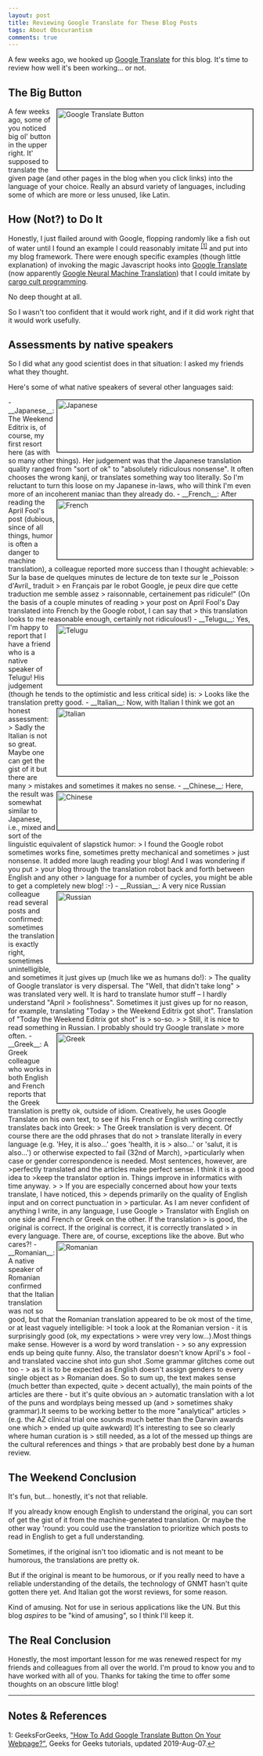 ```yaml
---
layout: post
title: Reviewing Google Translate for These Blog Posts
tags: About Obscurantism
comments: true
---
```


A few weeks ago, we hooked up [Google Translate](https://en.wikipedia.org/wiki/Google_Translate)
for this blog.  It's time to review how well it's been working&hellip; or not.  


## The Big Button  

<img src="{{ site.baseurl }}/images/2021-05-03-google-translate-review-button.jpg" width="400" height="125" alt="Google Translate Button" title="Google Translate Button" style="float: right; margin: 3px 3px 3px 3px; border: 1px solid #000000;"/>
A few weeks ago, some of you noticed big ol' button in the upper right.  It' supposed to
translate the given page (and other pages in the blog when you click links) into the
language of your choice.  Really an absurd variety of languages, including some of which
are more or less unused, like Latin.  

## How (Not?) to Do It  

Honestly, I just flailed around with Google, flopping randomly like a fish out of water until I found
an example I could reasonably imitate <sup id="fn1a">[[1]](#fn1)</sup> and put into my
blog framework.  There were enough specific examples (though little explanation) of
invoking the magic Javascript hooks into 
[Google Translate](https://en.wikipedia.org/wiki/Google_Translate) (now apparently
[Google Neural Machine Translation](https://en.wikipedia.org/wiki/Google_Neural_Machine_Translation))
that I could imitate by
[cargo cult programming](https://en.wikipedia.org/wiki/Cargo_cult_programming).  

No deep thought at all.  

So I wasn't too confident that it would work right, and if it did work right that it would
work usefully.  


## Assessments by native speakers  

So I did what any good scientist does in that situation: I asked my friends what they
thought.  

Here's some of what native speakers of several other languages said:  

<img src="{{ site.baseurl }}/images/2021-05-03-google-translate-review-japanese.jpg" width="400" height="106" alt="Japanese" title="Japanese" style="float: right; margin: 3px 3px 3px 3px; border: 1px solid #000000;"/>
- __Japanese__: The Weekend Editrix is, of course, my first resort here (as with so many
  other things).  Her judgement was that the Japanese translation quality ranged from
  "sort of ok" to "absolutely ridiculous nonsense".  It often chooses the wrong kanji, or
  translates something way too literally.  So I'm reluctant to turn this loose on my
  Japanese in-laws, who will think I'm even more of an incoherent maniac than they already
  do.  

<img src="{{ site.baseurl }}/images/2021-05-03-google-translate-review-french.jpg" width="400" height="121" alt="French" title="French" style="float: right; margin: 3px 3px 3px 3px; border: 1px solid #000000;"/>
- __French__: After reading the April Fool's post (dubious, since of all things, humor is often a danger
  to machine translation), a colleague reported more success than I thought achievable:  
> Sur la base de quelques minutes de lecture de ton texte sur le _Poisson d'Avril_ traduit
> en Français par le robot Google, je peux dire que cette traduction me semble assez
> raisonnable, certainement pas ridicule!" (On the basis of a couple minutes of reading
> your post on April Fool's Day translated into French by the Google robot, I can say that
> this translation looks to me reasonable enough, certainly not ridiculous!)  

<img src="{{ site.baseurl }}/images/2021-05-03-google-translate-review-telugu.jpg" width="400" height="122" alt="Telugu" title="Telugu" style="float: right; margin: 3px 3px 3px 3px; border: 1px solid #000000;"/>
- __Telugu__: Yes, I'm happy to report that I have a friend who is a native speaker of
  Telugu!  His judgement (though he tends to the optimistic and less critical side) is:  
> Looks like the translation pretty good.  

<img src="{{ site.baseurl }}/images/2021-05-03-google-translate-review-italian.jpg" width="400" height="138" alt="Italian" title="Italian" style="float: right; margin: 3px 3px 3px 3px; border: 1px solid #000000;"/>
- __Italian__: Now, with Italian I think we got an honest assessment:  
> Sadly the Italian is not so great. Maybe one can get the gist of it but there are many
> mistakes and sometimes it makes no sense.  

<img src="{{ site.baseurl }}/images/2021-05-03-google-translate-review-chinese.jpg" width="400" height="78" alt="Chinese" title="Chinese" style="float: right; margin: 3px 3px 3px 3px; border: 1px solid #000000;"/>
- __Chinese__: Here, the result was somewhat similar to Japanese, i.e., mixed and sort of
  the linguistic equivalent of slapstick humor:  
> I found the Google robot sometimes works fine, sometimes pretty mechanical and sometimes
> just nonsense.  It added more laugh reading your blog!  And I was wondering if you put
> your blog through the translation robot back and forth between English and any other
> language for a number of cycles, you might be able to get a completely new blog! :-)  

<img src="{{ site.baseurl }}/images/2021-05-03-google-translate-review-russian.jpg" width="400" height="146" alt="Russian" title="Russian" style="float: right; margin: 3px 3px 3px 3px; border: 1px solid #000000;"/>
- __Russian__: A very nice Russian colleague read several posts and confirmed: sometimes the
  translation is exactly right, sometimes unintelligible, and sometimes it just gives up
  (much like we as humans do!):  
> The quality of Google translator is very dispersal. The "Well, that didn't take long"
> was translated very well. It is hard to translate humor stuff &ndash; I hardly understand "April
> foolishness". Sometimes it just gives up for no reason, for example, translating "Today
> the Weekend Editrix got shot". Translation of "Today the Weekend Editrix got shot" is
> so-so.  
>  
> Still, it is nice to read something in Russian. I probably should try Google translate
> more often.  

<img src="{{ site.baseurl }}/images/2021-05-03-google-translate-review-greek.jpg" width="400" height="142" alt="Greek" title="Greek" style="float: right; margin: 3px 3px 3px 3px; border: 1px solid #000000;"/>
- __Greek__: A Greek colleague who works in both English and French reports that the Greek
  translation is pretty ok, outside of idiom.  Creatively, he uses Google Translate on his
  own text, to see if his French or English writing correctly translates back into Greek:  
> The Greek translation is very decent. Of course there are the odd phrases that do not
> translate literally in every language (e.g. 'Hey, it is also...' goes 'health, it is
> also...' or 'salut, it is also...') or otherwise expected to fail (32nd of March),
>particularly when case or gender correspondence is needed. Most sentences, however, are
>perfectly translated and the articles make perfect sense. I think it is a good idea to
>keep the translator option in. Things improve in informatics with time anyway.  
>  
> If you are especially concerned about how your texts translate, I have noticed, this
> depends primarily on the quality of English input and on correct punctuation in
> particular. As I am never confident of anything I write, in any language, I use Google
> Translator with English on one side and French or Greek on the other. If the translation
> is good, the original is correct. If the original is correct, it is correctly translated
> in every language. There are, of course, exceptions like the above. But who cares?!  

<img src="{{ site.baseurl }}/images/2021-05-03-google-translate-review-romanian.jpg" width="400" height="140" alt="Romanian" title="Romanian" style="float: right; margin: 3px 3px 3px 3px; border: 1px solid #000000;"/>
- __Romanian__: A native speaker of Romanian confirmed that the Italian translation was
  not so good, but that the Romanian translation appeared to be ok most of the time, or at
  least vaguely intelligible:  
>I took a look at the Romanian version - it is  surprisingly good (ok, my expectations
> were vrey very low...).Most  things make sense. However is a word by word translation -
> so any expression ends up being quite funny. Also, the translator doesn't know April's
> fool - and translated vaccine shot into gun shot .Some grammar glitches come out too  -
> as it is to be expected as English doesn't assign genders to every single object as
> Romanian does. So to sum up, the text makes sense (much better than expected, quite
> decent actually), the main points of the articles are there - but it's quite obvious an
> automatic translation with a lot of the puns and wordplays being messed up (and
> sometimes shaky grammar).It seems to be working better to the more "analytical" articles
> (e.g. the AZ clinical trial one sounds much better than the Darwin awards one which
> ended up quite awkward)  It's interesting to see so clearly  where human curation is
> still needed, as a lot of the messed up things are the cultural references and things
> that are probably best done by a human review.   

## The Weekend Conclusion  

It's fun, but&hellip; honestly, it's not that reliable.  

If you already know enough English to understand the original, you can sort of get the
gist of it from the machine-generated translation.  Or maybe the other way 'round: you
could use the translation to prioritize which posts to read in English to get a full
understanding.  

Sometimes, if the original isn't too idiomatic and is not meant to be humorous, the
translations are pretty ok.  

But if the original is meant to be humorous, or if you really need to have a reliable
understanding of the details, the technology of GNMT hasn't quite gotten there yet.  And
Italian got the worst reviews, for some reason.  

Kind of amusing.  Not for use in serious applications like the UN.  But this blog
_aspires_ to be "kind of amusing", so I think I'll keep it.  


## The Real Conclusion

Honestly, the most important lesson for me was renewed respect for my friends and
colleagues from all over the world.  I'm proud to know you and to have worked with all of
you.  Thanks for taking the time to offer some thoughts on an obscure little blog!  

---

## Notes &amp; References  

<!--
<sup id="fn1a">[[1]](#fn1)</sup>
<a id="fn1">1</a>: [↩](#fn1a)  
-->

<a id="fn1">1</a>: GeeksForGeeks, ["How To Add Google Translate Button On Your Webpage?"](https://www.geeksforgeeks.org/add-google-translate-button-webpage/), Geeks for Geeks tutorials, updated 2019-Aug-07.[↩](#fn1a)  
